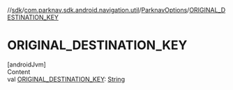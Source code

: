 //[sdk](../../../index.md)/[com.parknav.sdk.android.navigation.util](../index.md)/[ParknavOptions](index.md)/[ORIGINAL_DESTINATION_KEY](-o-r-i-g-i-n-a-l_-d-e-s-t-i-n-a-t-i-o-n_-k-e-y.md)



# ORIGINAL_DESTINATION_KEY  
[androidJvm]  
Content  
val [ORIGINAL_DESTINATION_KEY](-o-r-i-g-i-n-a-l_-d-e-s-t-i-n-a-t-i-o-n_-k-e-y.md): [String](https://developer.android.com/reference/kotlin/java/lang/String.html)  



